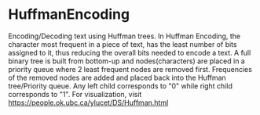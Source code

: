 # HuffmanEncoding
Encoding/Decoding text using Huffman trees. In Huffman Encoding, the character most frequent in a piece of text, has the least number of bits assigned to it, thus reducing the overall bits needed to encode a text. A full binary tree is built from bottom-up and nodes(characters) are placed in a priority queue where 2 least frequent nodes are removed first. Frequencies of the removed nodes are added and placed back into the Huffman tree/Priority queue. Any left child corresponds to "0" while right child corresponds to "1". For visualization, visit https://people.ok.ubc.ca/ylucet/DS/Huffman.html
